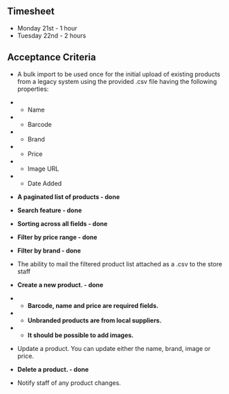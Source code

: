 ## Timesheet
- Monday 21st - 1 hour
- Tuesday 22nd - 2 hours


## Acceptance Criteria

- A bulk import to be used once for the initial upload of existing products from a legacy system using the provided .csv file having the following properties:
- - Name
- - Barcode
- - Brand
- - Price
- - Image URL
- - Date Added  
- **A paginated list of products - done**  
- **Search feature - done**   
- **Sorting across all fields - done**   
- **Filter by price range - done**  
- **Filter by brand - done**  

- The ability to mail the filtered product list attached as a .csv to the store staff
- **Create a new product. - done**
- - **Barcode, name and price are required fields.**
- - **Unbranded products are from local suppliers.**
- - **It should be possible to add images.**
- Update a product. You can update either the name, brand, image or price.  
- **Delete a product. - done** 
- Notify staff of any product changes.

